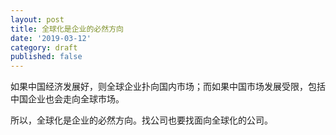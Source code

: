 ```yaml
---
layout: post
title: 全球化是企业的必然方向
date: '2019-03-12'
category: draft
published: false
---
```


如果中国经济发展好，则全球企业扑向国内市场；而如果中国市场发展受限，包括中国企业也会走向全球市场。

所以，全球化是企业的必然方向。找公司也要找面向全球化的公司。

